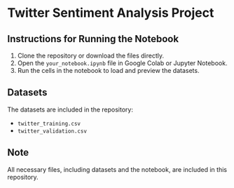 # Twitter Sentiment Analysis Project

## Instructions for Running the Notebook

1. Clone the repository or download the files directly.
2. Open the `your_notebook.ipynb` file in Google Colab or Jupyter Notebook.
3. Run the cells in the notebook to load and preview the datasets.

## Datasets
The datasets are included in the repository:
- `twitter_training.csv`
- `twitter_validation.csv`

## Note
All necessary files, including datasets and the notebook, are included in this repository.
